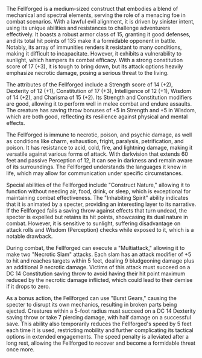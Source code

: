 The Fellforged is a medium-sized construct that embodies a blend of mechanical and spectral elements, serving the role of a menacing foe in combat scenarios. With a lawful evil alignment, it is driven by sinister intent, using its unique abilities and resistances to challenge adventurers effectively. It boasts a robust armor class of 15, granting it good defenses, and its total hit points of 135 make it a formidable opponent in battle. Notably, its array of immunities renders it resistant to many conditions, making it difficult to incapacitate. However, it exhibits a vulnerability to sunlight, which hampers its combat efficacy. With a strong constitution score of 17 (+3), it is tough to bring down, but its attack options heavily emphasize necrotic damage, posing a serious threat to the living.

The attributes of the Fellforged include a Strength score of 14 (+2), Dexterity of 12 (+1), Constitution of 17 (+3), Intelligence of 12 (+1), Wisdom of 14 (+2), and Charisma of 15 (+2). Its Strength and Constitution modifiers are good, allowing it to perform well in melee combat and endure assaults. The creature has saving throw bonuses of +5 in Strength and +5 in Wisdom, which are both good, reflecting its resilience against physical and mental effects.

The Fellforged is immune to necrotic, poison, and psychic damage, as well as conditions like charm, exhaustion, fright, paralysis, petrification, and poison. It has resistance to acid, cold, fire, and lightning damage, making it versatile against various forms of attack. With darkvision that extends 60 feet and passive Perception of 12, it can see in darkness and remain aware of its surroundings. The Fellforged understands the languages it knew in life, which may allow for communication under specific circumstances.

Special abilities of the Fellforged include "Construct Nature," allowing it to function without needing air, food, drink, or sleep, which is exceptional for maintaining combat effectiveness. The "Inhabiting Spirit" ability indicates that it is animated by a specter, providing an interesting layer to its narrative. If the Fellforged fails a saving throw against effects that turn undead, the specter is expelled but retains its hit points, showcasing its dual nature in combat. However, it is sensitive to sunlight, suffering disadvantage on attack rolls and Wisdom (Perception) checks while exposed to it, which is a notable drawback.

During combat, the Fellforged can execute a "Multiattack," allowing it to make two "Necrotic Slam" attacks. Each slam has an attack modifier of +5 to hit and reaches targets within 5 feet, dealing 9 bludgeoning damage plus an additional 9 necrotic damage. Victims of this attack must succeed on a DC 14 Constitution saving throw to avoid having their hit point maximum reduced by the necrotic damage inflicted, which could lead to their demise if it drops to zero.

As a bonus action, the Fellforged can use "Burst Gears," causing the specter to disrupt its own mechanics, resulting in broken parts being ejected. Creatures within a 5-foot radius must succeed on a DC 14 Dexterity saving throw or take 7 piercing damage, with half damage on a successful save. This ability also temporarily reduces the Fellforged's speed by 5 feet each time it is used, restricting mobility and further complicating its tactical options in extended engagements. The speed penalty is alleviated after a long rest, allowing the Fellforged to recover and become a formidable threat once more.